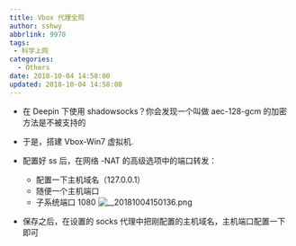 ```yaml
---
title: Vbox 代理全局
author: sshwy
abbrlink: 9978
tags:
 - 科学上网
categories:
  - Others
date: 2018-10-04 14:58:00
updated: 2018-10-04 14:58:00
---
```

- 在 Deepin 下使用 shadowsocks？你会发现一个叫做 aec-128-gcm 的加密方法是不被支持的
- 于是，搭建 Vbox-Win7 虚拟机.
- 配置好 ss 后，在网络 -NAT 的高级选项中的端口转发：
  - 配置一下主机域名（127.0.0.1）<!--more-->
  - 随便一个主机端口
  - 子系统端口 1080
![__20181004150136.png](https://www.z4a.net/images/2018/10/04/__20181004150136.png)

- 保存之后，在设置的 socks 代理中把刚配置的主机域名，主机端口配置一下即可